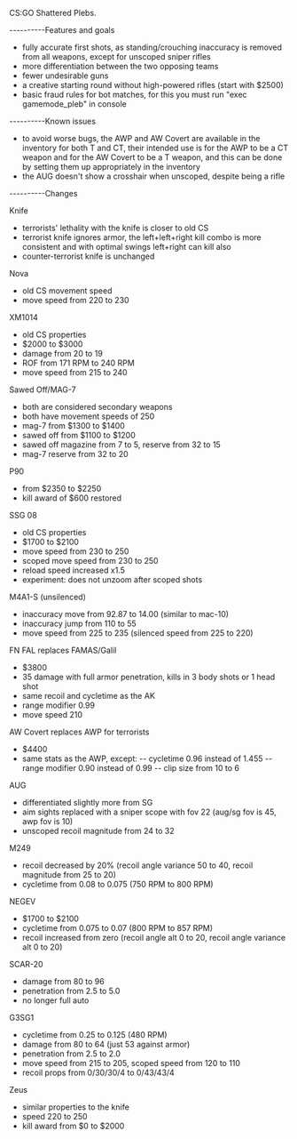 
CS:GO Shattered Plebs.


----------Features and goals

- fully accurate first shots, as standing/crouching inaccuracy is removed from all weapons, except for unscoped sniper rifles
- more differentiation between the two opposing teams
- fewer undesirable guns
- a creative starting round without high-powered rifles (start with $2500)
- basic fraud rules for bot matches, for this you must run "exec gamemode_pleb" in console


----------Known issues

- to avoid worse bugs, the AWP and AW Covert are available in the inventory for both T and CT, their intended use is for the AWP to be a CT weapon and for the AW Covert to be a T weapon, and this can be done by setting them up appropriately in the inventory
- the AUG doesn't show a crosshair when unscoped, despite being a rifle


----------Changes

Knife
- terrorists' lethality with the knife is closer to old CS
- terrorist knife ignores armor, the left+left+right kill combo is more consistent and with optimal swings left+right can kill also
- counter-terrorist knife is unchanged

Nova
- old CS movement speed
- move speed from 220 to 230

XM1014
- old CS properties
- $2000 to $3000
- damage from 20 to 19
- ROF from 171 RPM to 240 RPM
- move speed from 215 to 240 

Sawed Off/MAG-7
- both are considered secondary weapons
- both have movement speeds of 250
- mag-7 from $1300 to $1400
- sawed off from $1100 to $1200
- sawed off magazine from 7 to 5, reserve from 32 to 15
- mag-7 reserve from 32 to 20

P90
- from $2350 to $2250
- kill award of $600 restored

SSG 08
- old CS properties
- $1700 to $2100
- move speed from 230 to 250
- scoped move speed from 230 to 250
- reload speed increased x1.5
- experiment: does not unzoom after scoped shots

M4A1-S (unsilenced)
- inaccuracy move from 92.87 to 14.00 (similar to mac-10)
- inaccuracy jump from 110 to 55
- move speed from 225 to 235 (silenced speed from 225 to 220)

FN FAL replaces FAMAS/Galil
- $3800
- 35 damage with full armor penetration, kills in 3 body shots or 1 head shot
- same recoil and cycletime as the AK
- range modifier 0.99
- move speed 210

AW Covert replaces AWP for terrorists
- $4400
- same stats as the AWP, except:
-- cycletime 0.96 instead of 1.455
-- range modifier 0.90 instead of 0.99
-- clip size from 10 to 6

AUG
- differentiated slightly more from SG
- aim sights replaced with a sniper scope with fov 22 (aug/sg fov is 45, awp fov is 10)
- unscoped recoil magnitude from 24 to 32

M249
- recoil decreased by 20% (recoil angle variance 50 to 40, recoil magnitude from 25 to 20)
- cycletime from 0.08 to 0.075 (750 RPM to 800 RPM)

NEGEV
- $1700 to $2100
- cycletime from 0.075 to 0.07 (800 RPM to 857 RPM)
- recoil increased from zero (recoil angle alt 0 to 20, recoil angle variance alt 0 to 20)

SCAR-20
- damage from 80 to 96
- penetration from 2.5 to 5.0
- no longer full auto

G3SG1
- cycletime from 0.25 to 0.125 (480 RPM)
- damage from 80 to 64 (just 53 against armor)
- penetration from 2.5 to 2.0
- move speed from 215 to 205, scoped speed from 120 to 110
- recoil props from 0/30/30/4 to 0/43/43/4

Zeus
- similar properties to the knife
- speed 220 to 250
- kill award from $0 to $2000

